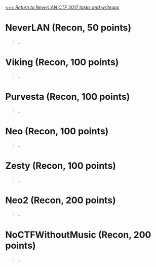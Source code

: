 _[<<< Return to NeverLAN CTF 2017 tasks and writeups](/2017-neverlanctf)_

# NeverLAN (Recon, 50 points)
>...

# Viking (Recon, 100 points)
>...

# Purvesta (Recon, 100 points)
>...

# Neo (Recon, 100 points)
>...

# Zesty (Recon, 100 points)
>...

# Neo2 (Recon, 200 points)
>...

# NoCTFWithoutMusic (Recon, 200 points)
>...
